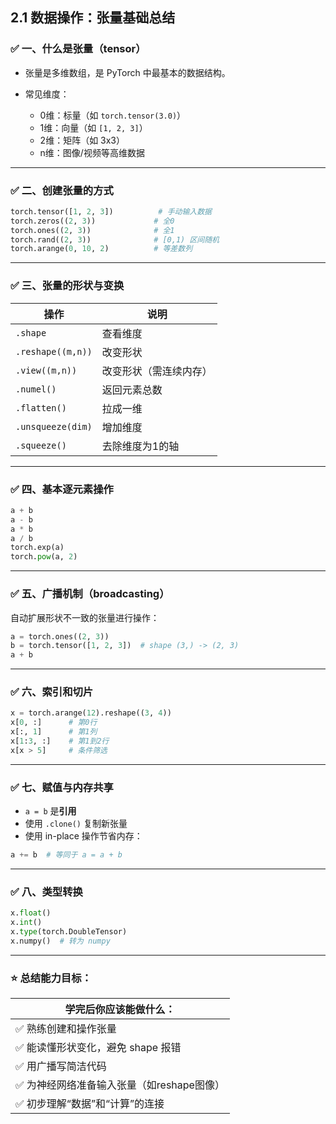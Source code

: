 ## 2.1 数据操作：张量基础总结

### ✅ 一、什么是张量（tensor）

* 张量是多维数组，是 PyTorch 中最基本的数据结构。
* 常见维度：

  * 0维：标量（如 `torch.tensor(3.0)`）
  * 1维：向量（如 `[1, 2, 3]`）
  * 2维：矩阵（如 3x3）
  * n维：图像/视频等高维数据

---

### ✅ 二、创建张量的方式

```python
torch.tensor([1, 2, 3])          # 手动输入数据
torch.zeros((2, 3))             # 全0
torch.ones((2, 3))              # 全1
torch.rand((2, 3))              # [0,1) 区间随机
torch.arange(0, 10, 2)          # 等差数列
```

---

### ✅ 三、张量的形状与变换

| 操作                | 说明          |
| ----------------- | ----------- |
| `.shape`          | 查看维度        |
| `.reshape((m,n))` | 改变形状        |
| `.view((m,n))`    | 改变形状（需连续内存） |
| `.numel()`        | 返回元素总数      |
| `.flatten()`      | 拉成一维        |
| `.unsqueeze(dim)` | 增加维度        |
| `.squeeze()`      | 去除维度为1的轴    |

---

### ✅ 四、基本逐元素操作

```python
a + b
a - b
a * b
a / b
torch.exp(a)
torch.pow(a, 2)
```

---

### ✅ 五、广播机制（broadcasting）

自动扩展形状不一致的张量进行操作：

```python
a = torch.ones((2, 3))
b = torch.tensor([1, 2, 3])  # shape (3,) -> (2, 3)
a + b
```

---

### ✅ 六、索引和切片

```python
x = torch.arange(12).reshape((3, 4))
x[0, :]      # 第0行
x[:, 1]      # 第1列
x[1:3, :]    # 第1到2行
x[x > 5]     # 条件筛选
```

---

### ✅ 七、赋值与内存共享

* `a = b` 是**引用**
* 使用 `.clone()` 复制新张量
* 使用 in-place 操作节省内存：

```python
a += b  # 等同于 a = a + b
```

---

### ✅ 八、类型转换

```python
x.float()
x.int()
x.type(torch.DoubleTensor)
x.numpy()  # 转为 numpy
```

---

### ⭐ 总结能力目标：

| 学完后你应该能做什么：               |
| ------------------------- |
| ✅ 熟练创建和操作张量               |
| ✅ 能读懂形状变化，避免 shape 报错     |
| ✅ 用广播写简洁代码                |
| ✅ 为神经网络准备输入张量（如reshape图像） |
| ✅ 初步理解“数据”和“计算”的连接        |
